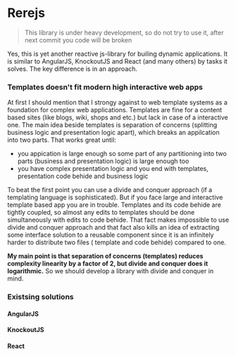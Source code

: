 # Rerejs

> This library is under heavy development, so do not try to use it, after next commit
> you code will be broken

Yes, this is yet another reactive js-library for builing dynamic applications.
It is similar to AngularJS, KnockoutJS and React (and many others) by tasks it solves.
The key difference is in an approach.

### Templates doesn't fit modern high interactive web apps
At first I should mention that I strongy against to web template systems as a foundation 
for complex web applications. Templates are fine for a content based sites (like blogs, 
wiki, shops and etc.) but lack in case of a interactive one. The main idea beside templates 
is separation of concerns (splitting business logic and presentation logic apart), which 
breaks an appilcation into two parts. That works great until:
 * you appication is large enough so some part of any partitioning into two parts (business 
 and presentation logic) is large enough too
 * you have complex presentation logic and you end with templates, presentation code behide 
 and business logic

To beat the first point you can use a divide and conquer approach (if a templating language 
is sophisticated). But if you face large and interactive template based app you are in 
trouble. Templates and its code behide are tightly coupled, so almost any edits to templates 
should be done simultaneously with edits to code behide. That fact makes impossible to use 
divide and conquer approach and that fact also kills an idea of extracting some interface 
solution to a reusable component since it is an infinitely harder to distribute two files (
template and code behide) compared to one.

**My main point is that separation of concerns (templates) reduces complexity linearity 
by a factor of 2, but divide and conquer does it logarithmic.** So we should develop a 
library with divide and conquer in mind.

### Existsing solutions
#### AngularJS
#### KnockoutJS
#### React
